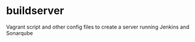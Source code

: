 # buildserver
Vagrant script and other config files to create a server running Jenkins and Sonarqube
